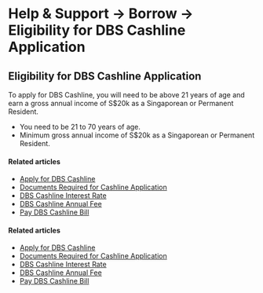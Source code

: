 # Help & Support -> Borrow -> Eligibility for DBS Cashline Application

## Eligibility for DBS Cashline Application

To apply for DBS Cashline, you will need to be above 21 years of age and earn a gross annual income of S$20k as a Singaporean or Permanent Resident.

  * You need to be 21 to 70 years of age.
  * Minimum gross annual income of S$20k as a Singaporean or Permanent Resident.



#### Related articles

  * [Apply for DBS Cashline](https://www.dbs.com.sg/personal/support/loans-application-new-cashline.html)
  * [Documents Required for Cashline Application](https://www.dbs.com.sg/personal/support/loans-application-cashline-documents.html)
  * [DBS Cashline Interest Rate](https://www.dbs.com.sg/personal/support/loans-cashline-interest-rate.html)
  * [DBS Cashline Annual Fee](https://www.dbs.com.sg/personal/support/loans-cashline-annual-fee.html)
  * [Pay DBS Cashline Bill](https://www.dbs.com.sg/personal/support/loans-cashline-bill-payment.html)



#### Related articles

  * [Apply for DBS Cashline](https://www.dbs.com.sg/personal/support/loans-application-new-cashline.html)
  * [Documents Required for Cashline Application](https://www.dbs.com.sg/personal/support/loans-application-cashline-documents.html)
  * [DBS Cashline Interest Rate](https://www.dbs.com.sg/personal/support/loans-cashline-interest-rate.html)
  * [DBS Cashline Annual Fee](https://www.dbs.com.sg/personal/support/loans-cashline-annual-fee.html)
  * [Pay DBS Cashline Bill](https://www.dbs.com.sg/personal/support/loans-cashline-bill-payment.html)


